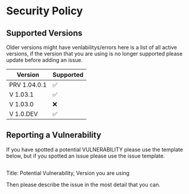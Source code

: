# Security Policy

## Supported Versions

Older versions might have venlabilitys/errors here is a list of all active versions, if the version that you are
using is no longer supported please update before adding an issue.

| Version      | Supported          |
| -------      | ------------------ |
| PRV 1.04.0.1 | :white_check_mark: |
| V 1.03.1     | :white_check_mark: |
| V 1.03.0     | :x:                |
| V 1.0.DEV    | :white_check_mark: |

## Reporting a Vulnerability

If you have spotted a potential VULNERABILITY please use the template below, but if you spotted an issue please use the issue template.
##

Title: Potential Vulnerability, Version you are using

Then please describe the issue in the most detail that you can.
